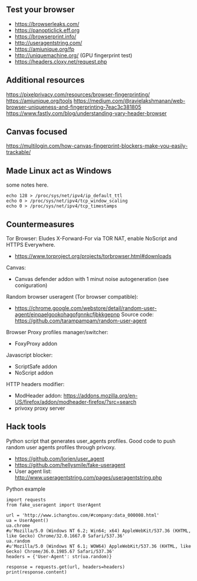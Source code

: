 Test your browser
-----------------
- https://browserleaks.com/
- https://panopticlick.eff.org
- https://browserprint.info/
- http://useragentstring.com/
- https://amiunique.org/fp
- http://uniquemachine.org/ (GPU fingerprint test)
- https://headers.cloxy.net/request.php

Additional resources
--------------------
https://pixelprivacy.com/resources/browser-fingerprinting/
https://amiunique.org/tools
https://medium.com/@ravielakshmanan/web-browser-uniqueness-and-fingerprinting-7eac3c381805
https://www.fastly.com/blog/understanding-vary-header-browser

Canvas focused
-------------
https://multilogin.com/how-canvas-fingerprint-blockers-make-you-easily-trackable/


Made Linux act as Windows
-------------------------
some notes here.
````
echo 128 > /proc/sys/net/ipv4/ip_default_ttl
echo 0 > /proc/sys/net/ipv4/tcp_window_scaling
echo 0 > /proc/sys/net/ipv4/tcp_timestamps
````

Countermeasures
---------------

Tor Browser: 
Eludes X-Forward-For via TOR NAT, enable NoScript and HTTPS Everywhere.
- https://www.torproject.org/projects/torbrowser.html#downloads

Canvas:
- Canvas defender addon with 1 minut noise autogeneration (see coniguration)

Random browser useragent (Tor browser compatible):
- https://chrome.google.com/webstore/detail/random-user-agent/einpaelgookohagofgnnkcfjbkkgepnp
  Source code: https://github.com/tarampampam/random-user-agent

Browser Proxy profiles manager/switcher:
- FoxyProxy addon

Javascript blocker:
- ScriptSafe addon
- NoScript addon

HTTP headers modifier:
- ModHeader addon: https://addons.mozilla.org/en-US/firefox/addon/modheader-firefox/?src=search
- privoxy proxy server

Hack tools
----------
Python script that generates user_agents profiles. Good code to push random user agents profiles through privoxy.
- https://github.com/lorien/user_agent
- https://github.com/hellysmile/fake-useragent
- User agent list: http://www.useragentstring.com/pages/useragentstring.php

Python example
````
import requests
from fake_useragent import UserAgent

url = 'http://www.ichangtou.com/#company:data_000008.html'
ua = UserAgent()
ua.chrome
#u'Mozilla/5.0 (Windows NT 6.2; Win64; x64) AppleWebKit/537.36 (KHTML, like Gecko) Chrome/32.0.1667.0 Safari/537.36'
ua.random
#u'Mozilla/5.0 (Windows NT 6.1; WOW64) AppleWebKit/537.36 (KHTML, like Gecko) Chrome/36.0.1985.67 Safari/537.36'
headers = {'User-Agent': str(ua.random)}

response = requests.get(url, headers=headers)
print(response.content)
````
